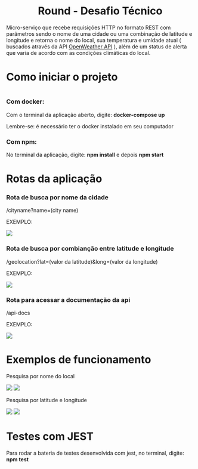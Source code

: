 <h1 align="center">Round - Desafio Técnico</h1>
<p>Micro-serviço que recebe requisições HTTP no formato REST com parâmetros sendo o nome de uma cidade ou uma combinação de latitude e longitude e
retorna o nome do local, sua temperatura e umidade atual ( buscados através da API <a href="https://openweathermap.org/current" target="_blank">OpenWeather API</a> ), 
além de um status de alerta que varia de acordo com as condições climáticas do local.</p>
<h1>Como iniciar o projeto<h1>
<h3>Com docker:</h3>
<p>Com o terminal da aplicação aberto, digite: <strong>docker-compose up</strong></p>
<p>Lembre-se: é necessário ter o docker instalado em seu computador</p>
<h3>Com npm:</h3>
<p>No terminal da aplicação, digite: <strong>npm install</strong> e depois <strong>npm start</strong></p>
<h1>Rotas da aplicação</h1>
<h3>Rota de busca por nome da cidade</h3>
<p>/cityname?name=(city name)</p>
<p>EXEMPLO:</p>
<img src="https://github.com/Mariano-SI/teste-pratico/blob/main/assets/forReadMe/ByCity.png"></img>
<h3>Rota de busca por combianção entre latitude e longitude</h3>
<p>/geolocation?lat=(valor da latitude)&long=(valor da longitude)</p>
<p>EXEMPLO:</p>
<img src="https://github.com/Mariano-SI/teste-pratico/blob/main/assets/forReadMe/ByLatLong.png"</img>
<h3>Rota para acessar a documentação da api</h3>
<p>/api-docs</p>
<p>EXEMPLO:</p>
<img src="https://github.com/Mariano-SI/teste-pratico/blob/main/assets/forReadMe/ApiDoc.png"</img>
<h1>Exemplos de funcionamento</h1>
<p>Pesquisa por nome do local</p>
<img src="https://github.com/Mariano-SI/teste-pratico/blob/main/assets/forReadMe/func2.png"></img>
<img src="https://github.com/Mariano-SI/teste-pratico/blob/main/assets/forReadMe/func22.png"></img>
<p>Pesquisa por latitude e longitude</p>
<img src="https://github.com/Mariano-SI/teste-pratico/blob/main/assets/forReadMe/func3.png"></img>
<img src="https://github.com/Mariano-SI/teste-pratico/blob/main/assets/forReadMe/func4.png"></img>
<h1>Testes com JEST</h1>
<p>Para rodar a bateria de testes desenvolvida com jest, no terminal, digite: <strong>npm test</strong>
